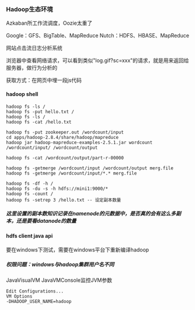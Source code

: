 ### Hadoop生态环境
Azkaban所工作流调度，Oozie太重了

Google：GFS、BigTable、MapReduce
Nutch：HDFS、HBASE、MapReduce

网站点击流日志分析系统

浏览器中查看网络请求，可以看到类似"log.gif?sc=xxx"的请求，就是用来返回给服务器，做行为分析的 

获取方式：在网页中埋一段js代码

#### hadoop shell
```
hadoop fs -ls /
hadoop fs -put hello.txt /
hadoop fs -ls /
hadoop fs -cat /hello.txt

hadoop fs -put zookeeper.out /wordcount/input
cd apps/hadoop-2.8.4/share/hadoop/mapreduce
hadoop jar hadoop-mapreduce-examples-2.5.1.jar wordcount /wordcount/input/ /wordcount/output

hadoop fs -cat /wordcount/output/part-r-00000

hadoop fs -getmerge /wordcount/input /wordcount/output merg.file
hadoop fs -getmerge /wordcount/input/*.* merg.file 

hadoop fs -df -h /
hadoop fs -du -s -h hdfs://mini1:9000/*
hadoop fs -count /
hadoop fs -setrep 3 /hello.txt -- 设定副本数量
```
##### 这里设置的副本数知识记录在namenode的元数据中，是否真的会有这么多副本，还是要看datanode的数量

#### hdfs client java api
要在windows下测试，需要在windows平台下重新编译hadoop
##### 权限问题：windows与hadoop集群用户名不同
JavaVisualVM
JavaVMConsole监控JVM参数
```
Edit Configurations...
VM Options
-DHADOOP_USER_NAME=hadoop
```



